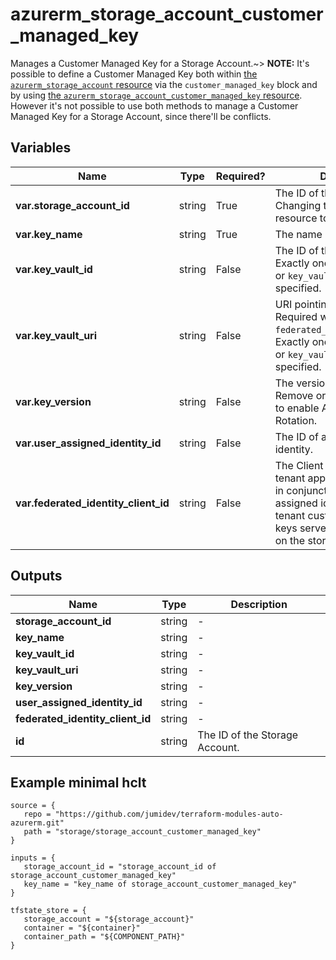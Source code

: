 # azurerm_storage_account_customer_managed_key

Manages a Customer Managed Key for a Storage Account.~> **NOTE:** It's possible to define a Customer Managed Key both within [the `azurerm_storage_account` resource](storage_account.html) via the `customer_managed_key` block and by using [the `azurerm_storage_account_customer_managed_key` resource](storage_account_customer_managed_key.html). However it's not possible to use both methods to manage a Customer Managed Key for a Storage Account, since there'll be conflicts.

## Variables

| Name | Type | Required? |  Description |
| ---- | ---- | --------- |  ----------- |
| **var.storage_account_id** | string | True | The ID of the Storage Account. Changing this forces a new resource to be created. | 
| **var.key_name** | string | True | The name of Key Vault Key. | 
| **var.key_vault_id** | string | False | The ID of the Key Vault. Exactly one of `key_vault_id`, or `key_vault_uri` must be specified. | 
| **var.key_vault_uri** | string | False | URI pointing at the Key Vault. Required when using `federated_identity_client_id`. Exactly one of `key_vault_id`, or `key_vault_uri` must be specified. | 
| **var.key_version** | string | False | The version of Key Vault Key. Remove or omit this argument to enable Automatic Key Rotation. | 
| **var.user_assigned_identity_id** | string | False | The ID of a user assigned identity. | 
| **var.federated_identity_client_id** | string | False | The Client ID of the multi-tenant application to be used in conjunction with the user-assigned identity for cross-tenant customer-managed-keys server-side encryption on the storage account. | 



## Outputs

| Name | Type | Description |
| ---- | ---- | --------- | 
| **storage_account_id** | string  | - | 
| **key_name** | string  | - | 
| **key_vault_id** | string  | - | 
| **key_vault_uri** | string  | - | 
| **key_version** | string  | - | 
| **user_assigned_identity_id** | string  | - | 
| **federated_identity_client_id** | string  | - | 
| **id** | string  | The ID of the Storage Account. | 

## Example minimal hclt

```hcl
source = {
   repo = "https://github.com/jumidev/terraform-modules-auto-azurerm.git" 
   path = "storage/storage_account_customer_managed_key" 
}

inputs = {
   storage_account_id = "storage_account_id of storage_account_customer_managed_key" 
   key_name = "key_name of storage_account_customer_managed_key" 
}

tfstate_store = {
   storage_account = "${storage_account}" 
   container = "${container}" 
   container_path = "${COMPONENT_PATH}" 
}


```
